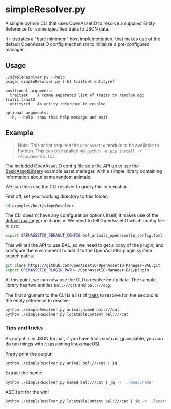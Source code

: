 # simpleResolver.py

A simple python CLI that uses OpenAssetIO to resolve a supplied Entity
Reference for some specified traits to JSON data.

It illustrates a "bare minimum" host implementation, that makes use of
the default OpenAssetIO config mechanism to initialize a pre-configured
manager.

## Usage

```
./simpleResolver.py --help
usage: simpleResolver.py [-h] traitset entityref

positional arguments:
  traitset    A comma separated list of traits to resolve eg: trati1,trait2
  entityref   An entity reference to resolve

optional arguments:
  -h, --help  show this help message and exit
```

## Example

> Note: This script requires the `openassetio` module to be available to
> Python. This can be installed via
> `python -m pip install -r requirements.txt`.

The included OpenAssetIO config file sets the API up to use the
[BasicAssetLibrary](https://github.com/OpenAssetIO/OpenAssetIO-Manager-BAL)
example asset manager, with a simple library containing information
about some random animals.

We can then use the CLI resolver to query this information.

First off, set your working directory to this folder:

```bash
cd examples/host/simpeResolver
```

The CLI doesn't have any configuration options itself, it makes use of
the [default manager](https://openassetio.github.io/OpenAssetIO/classopenassetio_1_1v1_1_1host_api_1_1_manager_factory.html#a8b6c44543faebcb1b441bbf63c064c76)
mechanism. We need to tell OpenAssetIO which config file to use:

```bash
export OPENASSETIO_DEFAULT_CONFIG=bal_animals_openassetio_config.toml
```

This will tell the API to use BAL, so we need to get a copy of the
plugin, and configure the environment to add it to the OpenAssetIO
plugin system search paths:

```bash
git clone https://github.com/OpenAssetIO/OpenAssetIO-Manager-BAL.git
export OPENASSETIO_PLUGIN_PATH=./OpenAssetIO-Manager-BAL/plugin
```

At this point, we can now use the CLI to resolve entity data.
The sample library has two entities `bal:///cat` and `bal:///dog`.

The first argument to the CLI is a list of [traits](https://openassetio.github.io/OpenAssetIO/entities_traits_and_specifications.html)
to resolve for, the second is the entity reference to resolve:

```bash
python ./simpleResolver.py animal,named bal:///cat
python ./simpleResolver.py locatableContent bal:///cat
```

### Tips and tricks

As output is in JSON format, if you have tools such as
[`jq`](https://github.com/stedolan/jq) available, you can do fun things
with it (assuming linux/macOS).

Pretty print the output:

```bash
python ./simpleResolver.py animal bal:///cat | jq
```

Extract the name:

```bash
python ./simpleResolver.py named bal:///cat | jq -r '.named.name'
```

ASCII art for the win!

```bash
python ./simpleResolver.py locatableContent bal:///cat | jq -r '.locatableContent.url' | xargs jp2a
```
